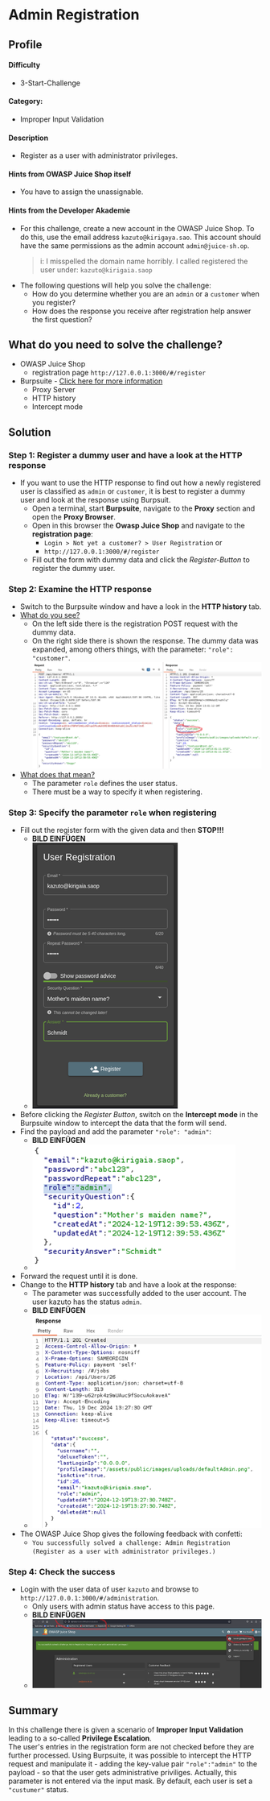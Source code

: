 # Admin Registration

## Profile
#### Difficulty
- 3-Start-Challenge

#### Category:
- Improper Input Validation

#### Description
- Register as a user with administrator privileges.

#### Hints from OWASP Juice Shop itself
- You have to assign the unassignable.

#### Hints from the Developer Akademie
- For this challenge, create a new account in the OWASP Juice Shop. To do this, use the email address `kazuto@kirigaya.sao`. This account should have the same permissions as the admin account `admin@juice-sh.op`.
    >i: I misspelled the domain name horribly. I called registered the user under: `kazuto@kirigaia.saop`
- The following questions will help you solve the challenge:
    - How do you determine whether you are an `admin` or a `customer` when you register?
    - How does the response you receive after registration help answer the first question?

## What do you need to solve the challenge?
- OWASP Juice Shop
    - registration page `http://127.0.0.1:3000/#/register`
- Burpsuite - <a href="https://portswigger.net/burp">Click here for more information</a>
    - Proxy Server
    - HTTP history
    - Intercept mode

## Solution
### Step 1: Register a dummy user and have a look at the HTTP response
- If you want to use the HTTP response to find out how a newly registered user is classified as `admin` or `customer`, it is best to register a dummy user and look at the response using Burpsuit.
    - Open a terminal, start **Burpsuite**, navigate to the **Proxy** section and open the **Proxy Browser**.
    - Open in this browser the **Owasp Juice Shop** and navigate to the **registration page**: 
        - `Login > Not yet a customer? > User Registration` or
        - `http://127.0.0.1:3000/#/register`
    - Fill out the form with dummy data and click the *Register-Button* to register the dummy user.

### Step 2: Examine the HTTP response
- Switch to the Burpsuite window and have a look in the **HTTP history** tab.
- <ins>What do you see?</ins> 
    - On the left side there is the registration POST request with the dummy data. 
    - On the right side there is shown the response. The dummy data was expanded, among others things, with the parameter: `"role": "customer"`.
<img alt="response_role" src="https://github.com/SarahZimmermann-Schmutzler/juice_shop_challenges/blob/main/admin_registration/response_role.png"></img>
- <ins>What does that mean?</ins>
    - The parameter `role` defines the user status.
    - There must be a way to specify it when registering.

### Step 3: Specify the parameter `role` when registering
- Fill out the register form with the given data and then **STOP!!!**
    - **BILD EINFÜGEN**
    - <img alt="user" src="https://github.com/SarahZimmermann-Schmutzler/juice_shop_challenges/blob/main/admin_registration/user.png"></img>
- Before clicking the *Register Button*, switch on the **Intercept mode** in the Burpsuite window to intercept the data that the form will send.
- Find the payload and add the parameter `"role": "admin"`:
    - **BILD EINFÜGEN**
    - <img alt="new_payload" src="https://github.com/SarahZimmermann-Schmutzler/juice_shop_challenges/blob/main/admin_registration/new_payload.png"></img>
- Forward the request until it is done.
- Change to the **HTTP history** tab and have a look at the response:
    - The parameter was successfully added to the user account. The user kazuto has the status `admin`.
    - **BILD EINFÜGEN**
    - <img alt="response" src="https://github.com/SarahZimmermann-Schmutzler/juice_shop_challenges/blob/main/admin_registration/response.png"></img>
- The OWASP Juice Shop gives the following feedback with confetti:
    - `You successfully solved a challenge: Admin Registration (Register as a user with administrator privileges.)`

### Step 4: Check the success
- Login with the user data of user `kazuto` and browse to `http://127.0.0.1:3000/#/administration`.
    - Only users with admin status have access to this page.
    - **BILD EINFÜGEN**
    - <img alt="administration" src="https://github.com/SarahZimmermann-Schmutzler/juice_shop_challenges/blob/main/admin_registration/administration.png"></img>

## Summary
In this challenge there is given a scenario of **Improper Input Validation** leading to a so-called **Privilege Escalation**.   
The user's entries in the registration form are not checked before they are further processed. Using Burpsuite, it was possible to intercept the HTTP request and manipulate it - adding the key-value pair `"role":"admin"` to the payload - so that the user gets administrative priviliges. Actually, this parameter is not entered via the input mask. By default, each user is set a `"custumer"` status.